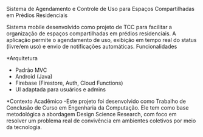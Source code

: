 Sistema de Agendamento e Controle de Uso para Espaços Compartilhadas em Prédios Residenciais

Sistema mobile desenvolvido como projeto de TCC para facilitar a organização de espaços compartilhadas em prédios residenciais. A aplicação permite o agendamento de uso, exibição em tempo real do status (livre/em uso) e envio de notificações automáticas.
Funcionalidades

*Arquitetura
- Padrão MVC
- Android (Java)
- Firebase (Firestore, Auth, Cloud Functions)
- UI adaptada para usuários e admins

*Contexto Acadêmico
-Este projeto foi desenvolvido como Trabalho de Conclusão de Curso em Engenharia da Computação. Ele tem como base metodológica a abordagem Design Science Research, com foco em resolver um problema real de convivência em ambientes coletivos por meio da tecnologia.
